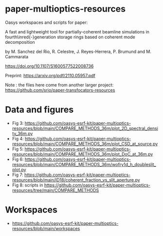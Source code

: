 # paper-multioptics-resources
Oasys workspaces and scripts for paper:

A fast and lightweight tool for partially-coherent beamline simulations in fourth\inred{-}generation storage rings based on coherent mode decomposition

by M. Sanchez del Rio, R. Celestre, J. Reyes-Herrera, P. Brumund and M. Cammarata

https://doi.org/10.1107/S1600577522008736

Preprint: https://arxiv.org/pdf/2110.05957.pdf

Note : the files here come from another larger project: https://github.com/srio/paper-transfocators-resources

Data and figures
================
- Fig 3: https://github.com/oasys-esrf-kit/paper-multioptics-resources/blob/main/COMPARE_METHODS_36m/plot_2D_spectral_density_36m.py
- Fig 4: https://github.com/oasys-esrf-kit/paper-multioptics-resources/blob/main/COMPARE_METHODS_36m/plot_CSD_at_source.py
- Fig 5: https://github.com/oasys-esrf-kit/paper-multioptics-resources/blob/main/COMPARE_METHODS_36m/plot_DoC_at_36m.py
- Fig 6: https://github.com/oasys-esrf-kit/paper-multioptics-resources/blob/main/COMPARE_METHODS_36m/wofry1d_h_doubleslit_plot.py
- Fig 7: https://github.com/oasys-esrf-kit/paper-multioptics-resources/blob/main/ID18/coherent_fraction_vs_slit_aperture.py
- Fig 8: scripts in https://github.com/oasys-esrf-kit/paper-multioptics-resources/tree/main/COMPARE_METHODS

Workspaces
==========

- https://github.com/oasys-esrf-kit/paper-multioptics-resources/blob/main/workspaces
